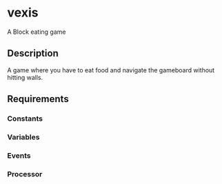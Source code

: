# vexis
A Block eating game

## Description
A game where you have to eat food and navigate the gameboard without hitting walls.

## Requirements

### Constants

### Variables

### Events

### Processor
